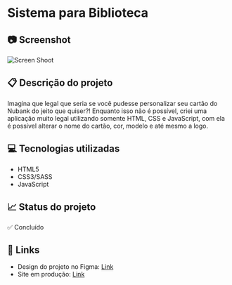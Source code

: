 # Sistema para Biblioteca

## 📷 Screenshot
![Screen Shoot](src="[https://super.abril.com.br/wp-content/uploads/2018/04/bibliotecas.png)

## 📋 Descrição do projeto
Imagina que legal que seria se você pudesse personalizar seu cartão do Nubank do jeito que quiser?! Enquanto isso não é possível, criei uma aplicação muito legal utilizando somente HTML, CSS e JavaScript, com ela é possível alterar o nome do cartão, cor, modelo e até mesmo a logo.

## 💻 Tecnologias utilizadas
- HTML5
- CSS3/SASS
- JavaScript

## 📈 Status do projeto
✅ Concluído

## 🚀 Links 
- Design do projeto no Figma: [Link](https://www.figma.com/file/WGLUye16D5FLxy8NSM0ZaE/Projeto_nubank?node-id=0%3A1 "Link")
- Site em produção: [Link](https://cartao-personalizado.vercel.app/ "Link")

